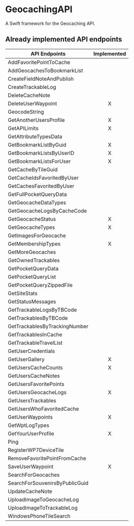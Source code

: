 # GeocachingAPI
A Swift framework for the Geocaching API.

## Already implemented API endpoints

| API Endpoints | Implemented |
| ------------- |:-----------:|
| AddFavoritePointToCache | |
| AddGeocachesToBookmarkList | |
| CreateFieldNoteAndPublish | |
| CreateTrackableLog | |
| DeleteCacheNote | |
| DeleteUserWaypoint | X |
| GeocodeString | |
| GetAnotherUsersProfile | X |
| GetAPILimits | X |
| GetAttributeTypesData | |
| GetBookmarkListByGuid | X |
| GetBookmarkListsByUserID |  X |
| GetBookmarkListsForUser | X  |
| GetCacheByTileGuid | |
| GetCacheIdsFavoritedByUser | |
| GetCachesFavoritedByUser | |
| GetFullPocketQueryData | |
| GetGeocacheDataTypes | |
| GetGeocacheLogsByCacheCode | |
| GetGeocacheStatus | X |
| GetGeocacheTypes | X |
| GetImagesForGeocache | |
| GetMembershipTypes | X |
| GetMoreGeocaches | |
| GetOwnedTrackables | |
| GetPocketQueryData | |
| GetPocketQueryList | |
| GetPocketQueryZippedFile | |
| GetSiteStats | |
| GetStatusMessages | |
| GetTrackableLogsByTBCode | |
| GetTrackablesByTBCode | |
| GetTrackablesByTrackingNumber | |
| GetTrackablesInCache | |
| GetTrackableTravelList | |
| GetUserCredentials | |
| GetUserGallery | X |
| GetUsersCacheCounts | X |
| GetUsersCacheNotes | |
| GetUsersFavoritePoints | |
| GetUsersGeocacheLogs | X |
| GetUsersTrackables | |
| GetUsersWhoFavoritedCache | |
| GetUserWaypoints | X |
| GetWptLogTypes | |
| GetYourUserProfile | X |
| Ping
| RegisterWP7DeviceTile | |
| RemoveFavoritePointFromCache | |
| SaveUserWaypoint | X |
| SearchForGeocaches | |
| SearchForSouvenirsByPublicGuid | |
| UpdateCacheNote | |
| UploadImageToGeocacheLog | |
| UploadImageToTrackableLog | |
| WindowsPhoneTileSearch | |
